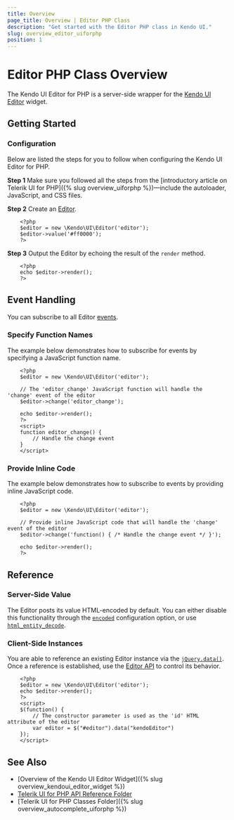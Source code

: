 ```yaml
---
title: Overview
page_title: Overview | Editor PHP Class
description: "Get started with the Editor PHP class in Kendo UI."
slug: overview_editor_uiforphp
position: 1
---
```


# Editor PHP Class Overview

The Kendo UI Editor for PHP is a server-side wrapper for the [Kendo UI Editor](/api/javascript/ui/editor) widget.

## Getting Started

### Configuration

Below are listed the steps for you to follow when configuring the Kendo UI Editor for PHP.

**Step 1** Make sure you followed all the steps from the [introductory article on Telerik UI for PHP]({% slug overview_uiforphp %})&mdash;include the autoloader, JavaScript, and CSS files.

**Step 2** Create an [Editor](/api/javascript/ui/editor).



        <?php
        $editor = new \Kendo\UI\Editor('editor');
        $editor->value('#ff0000');
        ?>

**Step 3** Output the Editor by echoing the result of the `render` method.



        <?php
        echo $editor->render();
        ?>

## Event Handling

You can subscribe to all Editor [events](/api/javascript/ui/editor#events).

### Specify Function Names

The example below demonstrates how to subscribe for events by specifying a JavaScript function name.



        <?php
        $editor = new \Kendo\UI\Editor('editor');

        // The 'editor_change' JavaScript function will handle the 'change' event of the editor
        $editor->change('editor_change');

        echo $editor->render();
        ?>
        <script>
        function editor_change() {
            // Handle the change event
        }
        </script>

### Provide Inline Code

The example below demonstrates how to subscribe to events by providing inline JavaScript code.



        <?php
        $editor = new \Kendo\UI\Editor('editor');

        // Provide inline JavaScript code that will handle the 'change' event of the editor
        $editor->change('function() { /* Handle the change event */ }');

        echo $editor->render();
        ?>

<!--*-->
## Reference

### Server-Side Value

The Editor posts its value HTML-encoded by default. You can either disable this functionality through the [`encoded`](/api/javascript/ui/editor#encoded-boolean-default) configuration option, or use [`html_entity_decode`](http://php.net/manual/en/function.html-entity-decode.php).

### Client-Side Instances

You are able to reference an existing Editor instance via the [`jQuery.data()`](https://api.jquery.com/jQuery.data/). Once a reference is established, use the [Editor API](/api/javascript/ui/editor#methods) to control its behavior.



        <?php
        $editor = new \Kendo\UI\Editor('editor');
        echo $editor->render();
        ?>
        <script>
        $(function() {
            // The constructor parameter is used as the 'id' HTML attribute of the editor
            var editor = $("#editor").data("kendoEditor")
        });
        </script>

## See Also

* [Overview of the Kendo UI Editor Widget]({% slug overview_kendoui_editor_widget %})
* [Telerik UI for PHP API Reference Folder](/api/php/Kendo/UI/AutoComplete)
* [Telerik UI for PHP Classes Folder]({% slug overview_autocomplete_uiforphp %})

